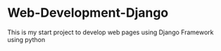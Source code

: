 # Web-Development-Django
This is my start project to develop web pages using Django Framework using python

